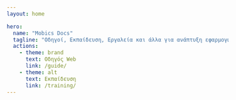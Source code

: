 ```yaml
---
layout: home

hero:
  name: "Mobics Docs"
  tagline: "Οδηγοί, Εκπαίδευση, Εργαλεία και άλλα για ανάπτυξη εφαρμογών σε Vue 3"
  actions:
    - theme: brand
      text: Οδηγός Web
      link: /guide/
    - theme: alt
      text: Εκπαίδευση
      link: /training/
---
```


